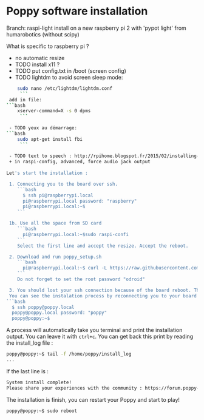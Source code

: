 Poppy software installation
===========================

Branch: raspi-light
install on a new raspberry pi 2  with 'pypot light' from humarobotics (without scipy)

What is specific to raspberry pi ?
- no automatic resize
- TODO install x11 ?
- TODO put config.txt in /boot (screen config)
- TODO lightdm to avoid screen sleep mode: 
```bash
    sudo nano /etc/lightdm/lightdm.conf
     ```   
 add in file:
```bash 
    xserver-command=X -s 0 dpms
     ```  
     
 - TODO yeux au démarrage: 
```bash
    sudo apt-get install fbi
     ```  
     
 - TODO text to speech : http://rpihome.blogspot.fr/2015/02/installing-pico-tts.html
 + in raspi-config, advanced, force audio jack output
     
Let's start the installation :

 1. Connecting you to the board over ssh.
    ```bash
      $ ssh pi@raspberrypi.local
      pi@raspberrypi.local password: "raspberry"
      pi@raspberrypi.local:~$
    ```

 1b. Use all the space from SD card
    ```bash
      pi@raspberrypi.local:~$sudo raspi-confi
    ```
    Select the first line and accept the resize. Accept the reboot.

 2. Download and run poppy_setup.sh
    ```bash
      pi@raspberrypi.local:~$ curl -L https://raw.githubusercontent.com/HumaRobotics/poppy_install/raspi-light/poppy_setup.sh | sudo bash
    ```
    Do not forget to set the root password "odroid"

 3. You should lost your ssh connection because of the board reboot. This reboot is needed to proceed to the finalisation of the partition resizing. Now your board should installing all the poppy environement. Please do not unpower the board or shut-it down.  
 You can see the instalation process by reconnecting you to your board with your new poppy acount:
```bash
  $ ssh poppy@poppy.local
  poppy@poppy.local password: "poppy"
  poppy@poppy:~$
```
  A process will automatically take you terminal and print the installation output. You can leave it with `ctrl+c`. You can get back this print by reading the install_log file :
```bash
poppy@poppy:~$ tail -f /home/poppy/install_log
...
```
If the last line is :
```bash
System install complete!
Please share your experiences with the community : https://forum.poppy-project.org/
```
The installation is finish, you can restart your Poppy and start to play!
```bash
poppy@poppy:~$ sudo reboot
```
